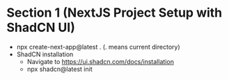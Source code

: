 # Section 1 (NextJS Project Setup with ShadCN UI)

- npx create-next-app@latest . (. means current directory)
- ShadCN installation
  - Navigate to https://ui.shadcn.com/docs/installation
  - npx shadcn@latest init
